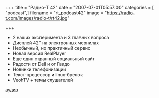 +++
title = "Радио-T 42"
date = "2007-07-01T05:57:00"
categories = [ "podcast",]
filename = "rt_podcast42"
image = "https://radio-t.com/images/radio-t/rt42.jpg"

+++

- 2 наших эксперимента и 3 главных вопроса
- Дисплей 42" на электронных чернилах
- Необычный, но практичный сервис
- Новая версия RealPlayer
- Еще один странный социальный сайт
- Радости от Dell и от Гвидо
- Новинки телефонизации
- Текст-процессор и linux-брелок
- VeohTV + темы слушателей

[
](http://radio-t.rpod.ru/30354.html)[](http://rpod.ru/tags/Linux/)

[аудио](http://cdn.radio-t.com/rt_podcast42.mp3)
<audio src="http://cdn.radio-t.com/rt_podcast42.mp3" preload="none"></audio>